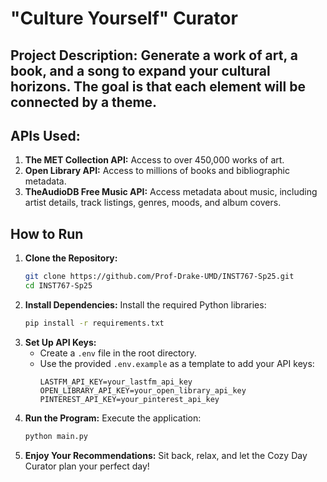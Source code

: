 # "Culture Yourself" Curator

## Project Description: Generate a work of art, a book, and a song to expand your cultural horizons. The goal is that each element will be connected by a theme.

## APIs Used:
1. **The MET Collection API:** Access to over 450,000 works of art.
2. **Open Library API:** Access to millions of books and bibliographic metadata. 
3. **TheAudioDB Free Music API:** Access metadata about music, including artist details, track listings, genres, moods, and album covers.

## How to Run
1. **Clone the Repository:**
   ```bash
   git clone https://github.com/Prof-Drake-UMD/INST767-Sp25.git
   cd INST767-Sp25
   ```
2. **Install Dependencies:**
   Install the required Python libraries:
   ```bash
   pip install -r requirements.txt
   ```
3. **Set Up API Keys:**
   - Create a `.env` file in the root directory.
   - Use the provided `.env.example` as a template to add your API keys:
     ```
     LASTFM_API_KEY=your_lastfm_api_key
     OPEN_LIBRARY_API_KEY=your_open_library_api_key
     PINTEREST_API_KEY=your_pinterest_api_key
     ```
4. **Run the Program:**
   Execute the application:
   ```bash
   python main.py
   ```
5. **Enjoy Your Recommendations:**
   Sit back, relax, and let the Cozy Day Curator plan your perfect day!

